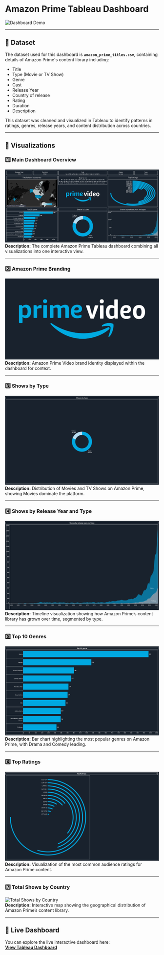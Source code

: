 # Amazon Prime Tableau Dashboard

![Dashboard Demo](images/Amazon%20Prime%20Tableau-dashboard.gif)

---

## 📂 Dataset  
The dataset used for this dashboard is **`amazon_prime_titles.csv`**, containing details of Amazon Prime's content library including:  
- Title  
- Type (Movie or TV Show)  
- Genre  
- Cast  
- Release Year  
- Country of release  
- Rating  
- Duration  
- Description  

This dataset was cleaned and visualized in Tableau to identify patterns in ratings, genres, release years, and content distribution across countries.

---

## 📸 Visualizations  

### 1️⃣ Main Dashboard Overview  
![Amazon Dashboard](images/Amazon%20Dashboard%20.png)  
**Description:** The complete Amazon Prime Tableau dashboard combining all visualizations into one interactive view.

---

### 2️⃣ Amazon Prime Branding  
![Prime Video Logo](images/Prime%20video%20logo.png)  
**Description:** Amazon Prime Video brand identity displayed within the dashboard for context.

---

### 3️⃣ Shows by Type  
![Shows by Type](images/Show%20by%20type.png)  
**Description:** Distribution of Movies and TV Shows on Amazon Prime, showing Movies dominate the platform.

---

### 4️⃣ Shows by Release Year and Type  
![Shows by Release Year and Type](images/Shows%20by%20release%20year%20and%20type.png)  
**Description:** Timeline visualization showing how Amazon Prime’s content library has grown over time, segmented by type.

---

### 5️⃣ Top 10 Genres  
![Top 10 Genres](images/Top%2010%20genre.png)  
**Description:** Bar chart highlighting the most popular genres on Amazon Prime, with Drama and Comedy leading.

---

### 6️⃣ Top Ratings  
![Top Ratings](images/Top%20Ratings.png)  
**Description:** Visualization of the most common audience ratings for Amazon Prime content.

---

### 7️⃣ Total Shows by Country  
![Total Shows by Country](images/Total%20shows%20by%20country.gif)  
**Description:** Interactive map showing the geographical distribution of Amazon Prime’s content library.

---

## 🔗 Live Dashboard  
You can explore the live interactive dashboard here:  
[**View Tableau Dashboard**](https://public.tableau.com/views/Amazondashboard_17549797907520/Dashboard1?:language=en-GB&publish=yes&:sid=&:display_count=n&:origin=viz_share_link)
